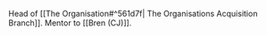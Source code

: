 Head of [[The Organisation#^561d7f| The Organisations Acquisition Branch]]. Mentor to [[Bren (CJ)]].
